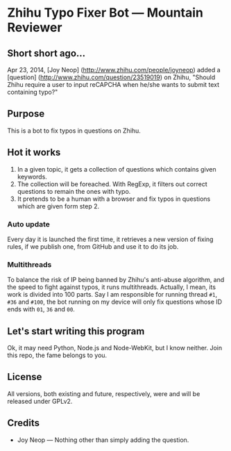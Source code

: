 # Zhihu Typo Fixer Bot — Mountain Reviewer

## Short short ago...

Apr 23, 2014, [Joy Neop] (http://www.zhihu.com/people/joyneop) added a [question] (http://www.zhihu.com/question/23519019) on Zhihu, "Should Zhihu require a user to input reCAPCHA when he/she wants to submit text containing typo?"

## Purpose

This is a bot to fix typos in questions on Zhihu.

## Hot it works

1. In a given topic, it gets a collection of questions which contains given keywords.
2. The collection will be foreached. With RegExp, it filters out correct questions to remain the ones with typo.
3. It pretends to be a human with a browser and fix typos in questions which are given form step 2.

### Auto update

Every day it is launched the first time, it retrieves a new version of fixing rules, if we publish one, from GitHub and use it to do its job.

### Multithreads

To balance the risk of IP being banned by Zhihu's anti-abuse algorithm, and the speed to fight against typos, it runs multithreads. Actually, I mean, its work is divided into 100 parts. Say I am responsible for running thread `#1`, `#36` and `#100`, the bot running on my device will only fix questions whose ID ends with `01`, `36` and `00`.

## Let's start writing this program

Ok, it may need Python, Node.js and Node-WebKit, but I know neither. Join this repo, the fame belongs to you.

## License

All versions, both existing and future, respectively, were and will be released under GPLv2.

## Credits

- Joy Neop — Nothing other than simply adding the question.